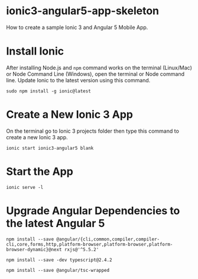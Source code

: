 # ionic3-angular5-app-skeleton
How to create a sample Ionic 3 and Angular 5 Mobile App.

# Install Ionic 
After installing Node.js and `npm` command works on the terminal (Linux/Mac) or Node Command Line (Windows), open the terminal or Node command line. Update Ionic to the latest version using this command.

`sudo npm install -g ionic@latest`

# Create a New Ionic 3 App
On the terminal go to Ionic 3 projects folder then type this command to create a new Ionic 3 app.

`ionic start ionic3-angular5 blank`

# Start the App 
`ionic serve -l`

# Upgrade Angular Dependencies to the latest Angular 5

`npm install --save @angular/{cli,common,compiler,compiler-cli,core,forms,http,platform-browser,platform-browser,platform-browser-dynamic}@next rxjs@'^5.5.2'`

`npm install --save -dev typescript@2.4.2`

`npm install --save @angular/tsc-wrapped`
